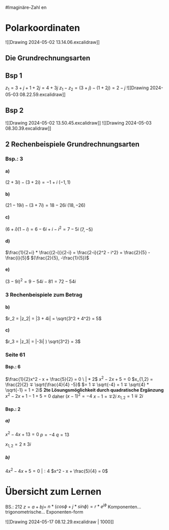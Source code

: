 #Imaginäre-Zahl en
# Polarkoordinaten
![[Drawing 2024-05-02 13.14.06.excalidraw]]

## Die Grundrechnungsarten
## Bsp 1
$z_1 = 3+j + 1+ 2j = 4+3j$
$z_1 - z_2 = (3+j)-(1+2j) = 2 - j$
![[Drawing 2024-05-03 08.22.59.excalidraw]]
## Bsp 2
![[Drawing 2024-05-02 13.50.45.excalidraw]]
![[Drawing 2024-05-03 08.30.39.excalidraw]]
## 2 Rechenbeispiele Grundrechnungsarten
### Bsp.: 3
#### a)
$(2+3i) -(3+2i) = -1+i$     $(-1, 1)$

#### b)
$(21-19i)-(3+7i) = 18-26i$   $(18, -26)$  
#### c)
$(6+i)(1-i) = 6 -6i + i - i^2 = 7 -5i$   $(7, -5)$

#### d)
$\frac{1}{2+i} * \frac{(2-i)}{2-i} = \frac{2-i}{2^2 - i^2} = \frac{2}{5} - \frac{i}{5}$      $(\frac{2}{5}, -\frac{1}{5})$

#### e)
$(3-9i)^2 = 9 - 54i - 81 = 72 - 54i$


### 3 Rechenbeispiele zum Betrag
#### b)
$r_2 = |z_2| = |3 + 4i| = \sqrt{3^2 + 4^2} = 5$
#### c)
$r_3 = |z_3| = |-3i| ) \sqrt{3^2} = 3$

### Seite 61
#### Bsp.: 6
$\frac{1}{2}x^2 - x + \frac{5}{2} = 0  \ | * 2$
$x^2 - 2x + 5 = 0$
$x_{1,2} = \frac{2}{2} ∓ \sqrt{\frac{4}{4} -5}$
$= 1 ∓ \sqrt{-4} = 1 ∓ \sqrt{4} * \sqrt{-1} = 1 + 2i$
**2te Lösungsmöglichkeit durch quadratische Ergänzung**
$x^2 - 2x + 1 -1 + 5 = 0$
daher $(x-1)^2 = -4$    $x-1 = ∓ 2i$    $x_{1,2} = 1 ∓ 2i$

#### Bsp.: 2
##### a)
$x^2 - 4x + 13 = 0$
$p = -4 \ q = 13$

$x_{1,2} = 2 ± 3i$

##### b)
$4x^2 - 4x + 5 = 0  \ | :4$
$x^2 - x + \frac{5}{4} = 0$

# Übersicht zum Lernen
BS.: 212
$z = a + bj =$        $n * (cos\phi + j * sin\phi) = r * e^{j\phi}$
Komponenten...     trigonometrische...      Exponenten-form

![[Drawing 2024-05-17 08.12.29.excalidraw | 1000]]